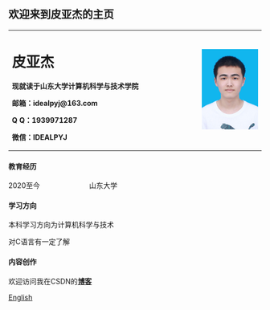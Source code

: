 ## 欢迎来到皮亚杰的主页
<table border="0">
  <tr>
    <td width="75%">
      <h1>皮亚杰</h1>
      <p><b>现就读于山东大学计算机科学与技术学院</b></p>
      <p><b>邮箱：idealpyj@163.com</b></p>
      <p><b>Q Q：1939971287</b></p>
      <p><b>微信：IDEALPYJ</b></p>
    </td>
    <td width="25%">
      <img src="/ID photo.jpg" width="100%">
    </td>
  </tr>
</table>

#### 教育经历
2020至今　　　　　　　山东大学  
#### 学习方向  
本科学习方向为计算机科学与技术  

对C语言有一定了解  
#### 内容创作  
欢迎访问我在CSDN的[**博客**](https://blog.csdn.net/IDEALPYJ?spm=1001.2101.3001.5343)  

[English](index-en.md)
